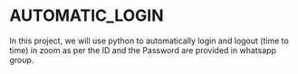 # AUTOMATIC_LOGIN

In this project, we will use python to automatically login and logout (time to time) in zoom as per the ID and the Password are provided in whatsapp group.
